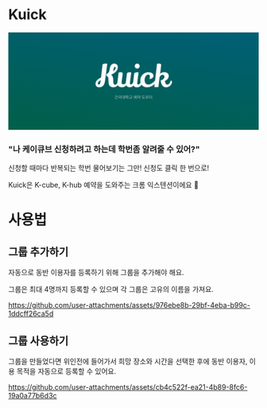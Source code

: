 # Kuick

![Banner](assets/banner.png)

### "나 케이큐브 신청하려고 하는데 학번좀 알려줄 수 있어?"

신청할 때마다 반복되는 학번 물어보기는 그만! 신청도 클릭 한 번으로!

Kuick은 K-cube, K-hub 예약을 도와주는 크롬 익스텐션이에요 🧩

# 사용법

## 그룹 추가하기
자동으로 동반 이용자를 등록하기 위해 그룹을 추가해야 해요.

그룹은 최대 4명까지 등록할 수 있으며 각 그룹은 고유의 이름을 가져요.

https://github.com/user-attachments/assets/976ebe8b-29bf-4eba-b99c-1ddcff26ca5d

## 그룹 사용하기
그룹을 만들었다면 위인전에 들어가서 희망 장소와 시간을 선택한 후에 동반 이용자, 이용 목적을 자동으로 등록할 수 있어요.

https://github.com/user-attachments/assets/cb4c522f-ea21-4b89-8fc6-19a0a77b6d3c

